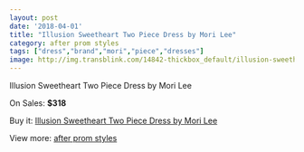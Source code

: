 ```yaml
---
layout: post
date: '2018-04-01'
title: "Illusion Sweetheart Two Piece Dress by Mori Lee"
category: after prom styles
tags: ["dress","brand","mori","piece","dresses"]
image: http://img.transblink.com/14842-thickbox_default/illusion-sweetheart-two-piece-dress-by-mori-lee.jpg
---
```

Illusion Sweetheart Two Piece Dress by Mori Lee

On Sales: **$318**
<a href="https://www.transblink.com/en/after-prom-styles/4738-illusion-sweetheart-two-piece-dress-by-mori-lee.html"><amp-img layout="responsive" width="600" height="600" src="//img.transblink.com/14842-thickbox_default/illusion-sweetheart-two-piece-dress-by-mori-lee.jpg" alt="Illusion Sweetheart Two Piece Dress by Mori Lee 0" /></a>
<a href="https://www.transblink.com/en/after-prom-styles/4738-illusion-sweetheart-two-piece-dress-by-mori-lee.html"><amp-img layout="responsive" width="600" height="600" src="//img.transblink.com/14845-thickbox_default/illusion-sweetheart-two-piece-dress-by-mori-lee.jpg" alt="Illusion Sweetheart Two Piece Dress by Mori Lee 1" /></a>
<a href="https://www.transblink.com/en/after-prom-styles/4738-illusion-sweetheart-two-piece-dress-by-mori-lee.html"><amp-img layout="responsive" width="600" height="600" src="//img.transblink.com/14844-thickbox_default/illusion-sweetheart-two-piece-dress-by-mori-lee.jpg" alt="Illusion Sweetheart Two Piece Dress by Mori Lee 2" /></a>
<a href="https://www.transblink.com/en/after-prom-styles/4738-illusion-sweetheart-two-piece-dress-by-mori-lee.html"><amp-img layout="responsive" width="600" height="600" src="//img.transblink.com/14843-thickbox_default/illusion-sweetheart-two-piece-dress-by-mori-lee.jpg" alt="Illusion Sweetheart Two Piece Dress by Mori Lee 3" /></a>

Buy it: [Illusion Sweetheart Two Piece Dress by Mori Lee](https://www.transblink.com/en/after-prom-styles/4738-illusion-sweetheart-two-piece-dress-by-mori-lee.html "Illusion Sweetheart Two Piece Dress by Mori Lee")

View more: [after prom styles](https://www.transblink.com/en/55-after-prom-styles "after prom styles")